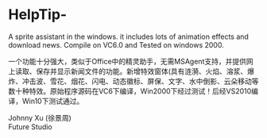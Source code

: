 # HelpTip-
A sprite assistant in the windows.  it includes lots of animation effects and download news. Compile on VC6.0 and Tested on windows 2000.

一个功能十分强大，类似于Office中的精灵助手，无需MSAgent支持，并提供网上读取、保存并显示新闻文件的功能。新增特效窗体(具有涟漪、火焰、溶浆、爆炸、冲击波、雪花、烟花、闪电、动态徽标、屏保、文字、水中倒影、云朵移动等数十种特效。原始程序源码在VC6下编译，Win2000下经过测试！后经VS2010编译，Win10下测试通过。

Johnny Xu (徐景周)  
Future Studio
